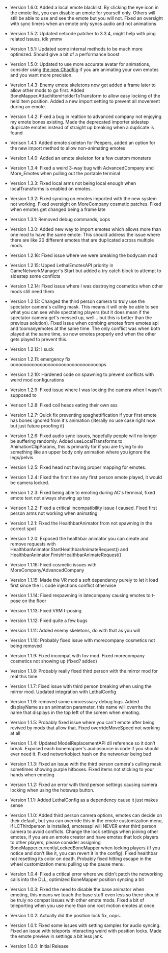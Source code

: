 - Version 1.6.0: Added a local emote blacklist. By clicking the eye icon in the emote list, you can disable an emote for yourself only. Others will still be able to use and see the emote but you will not. Fixed an oversight with sync timers when an emote only syncs audio and not animations

- Version 1.5.2: Updated netcode patcher to 3.3.4, might help with ping related issues, idk ymmv

- Version 1.5.1: Updated some internal methods to be much more optimized. Should give a bit of a performance boost

- Version 1.5.0: Updated to use more accurate avatar for animations, consider using [the new ChadRig](https://github.com/Wet-Boys/LethalEmotesAPI/tree/main/ChadRigFolder) if you are animating your own emotes and you want more precision.

- Version 1.4.3: Enemy emote skeletons now get added a frame later to allow other mods to go first. Added BoneMapper.AttachItemHolderToTransform to allow easy locking of the held item position. Added a new import setting to prevent all movement during an emote.

- Version 1.4.2: Fixed a bug in realtion to advanced company not enjoying my emote bones existing. Made the deprecated importer sidestep duplicate emotes instead of straight up breaking when a duplicate is found

- Verison 1.4.1: Added emote skeleton for Peepers, added an option for the new import method to allow non-animating emotes

- Version 1.4.0: Added an emote skeleton for a few custom monsters

- Version 1.3.4: Fixed a weird 3-way bug with AdvancedCompany and More_Emotes when pulling out the portable terminal

- Version 1.3.3: Fixed local arms not being local enough when localTransforms is enabled on emotes.

- Version 1.3.2: Fixed syncing on emotes imported with the new system not working. Fixed oversight on MoreCompany cosmetic patches. Fixed when emotes get changed being a frame late

- Version 1.3.1: Removed debug commands, oops

- Version 1.3.0: Added new way to import emotes which allows more than one mod to have the same emote. This should address the issue where there are like 20 different emotes that are duplicated across multiple mods.

- Version 1.2.16: Fixed issue where we were breaking the bodycam mod

- Version 1.2.15: Upped LethalEmotesAPI priority in GameNetworkManager's Start but added a try catch block to attempt to sidestep some conflicts 

- Version 1.2.14: Fixed issue where I was destroying cosmetics when other mods still need them

- Version 1.2.13: Changed the third person camera to truly use the spectator camera's culling mask. This means it will only be able to see what you can see while spectating players (but it does mean if the spectator camera get's messed up, well... but this is better than the previous solution). Fixed issue when combing emotes from emotes api and toomanyemotes at the same time. The only conflict was when both played at the same time, so now emotes properly end when the other gets played to prevent this.

- Version 1.2.12: I suck

- Version 1.2.11: emergency fix oooooooooooooooooooooooooooooooooops

- Version 1.2.10: Hardened code on spawning to prevent conflicts with weird mod configurations

- Version 1.2.9: Fixed issue where I was locking the camera when I wasn't supposed to

- Verison 1.2.8: Fixed coil heads eating their own ass

- Version 1.2.7: Quick fix preventing spaghettification if your first emote has bones ignored from it's animation (literally no use case right now but just future proofing it)

- Version 1.2.6: Fixed audio sync issues, hopefully people will no longer be suffering randomly. Added useLocalTransforms to AnimationClipParams, this is primarily for if you are trying to do something like an upper body only animation where you  ignore the legs/pelvis

- Version 1.2.5: Fixed head not having proper mapping for emotes.

- Version 1.2.4: Fixed the first time any first person emote played, it would be camera locked.

- Version 1.2.3: Fixed being able to emoting during AC's terminal, fixed emote text not always showing up top

- Verison 1.2.2: Fixed a critical incompatibility issue I caused. Fixed first person arms not working when animating

- Version 1.2.1: Fixed the HealthbarAnimator from not spawning in the correct spot

- Version 1.2.0: Exposed the healthbar animator you can create and remove requests with HealthbarAnimator.StartHealthbarAnimateRequest() and HealthbarAnimator.FinishHealthbarAnimateRequest()

- Version 1.1.16: Fixed cosmetic issues with MoreCompany/AdvancedCompany

- Version 1.1.15: Made the VR mod a soft dependency purely to let it load first since the IL code injections conflict otherwise

- Version 1.1.14: Fixed respawning in latecompany causing emotes to t-pose on the floor

- Version 1.1.13: Fixed VRM t-posing

- Version 1.1.12: Fixed quite a few bugs

- Version 1.1.11: Added enemy skeletons, do with that as you will

- Version 1.1.10: Probably fixed issue with morecompany cosmetics not being removed

- Version 1.1.9: Fixed incompat with fov mod. Fixed morecompany cosmetics not showing up (fixed? added)

- Version 1.1.8: Probably really fixed third person with the mirror mod for real this time.

- Version 1.1.7: Fixed issue with third person breaking when using the mirror mod. Updated integration with LethalConfig

- Version 1.1.6: removed some unncesssary debug logs. Added displayName as an animation parameter, this name will overrite the name that displays in the top left of the screen when emoting.

- Version 1.1.5: Probably fixed issue where you can't emote after being revived by mods that allow that. Fixed overrideMoveSpeed not working at all

- Version 1.1.4: Updated ModelReplacementAPI dll reference so it don't break. Exposed each bonemapper's audiosource in code if you should ever need it. Fixed networkobject hash on the networker being bad

- Version 1.1.3: Fixed an issue with the third person camera's culling mask sometimes showing purple hitboxes. Fixed items not sticking to your hands when emoting

- Version 1.1.2: Fixed an error with third person settings causing camera locking when using the hotswap button.

- Version 1.1.1: Added LethalConfig as a dependency cause it just makes sense

- Version 1.1.0: Added third person camera options, emotes can decide on their default, but you can override this in the emote customization menu, if LCThirdperson is installed, emotesapi will NEVER enter third person camera to avoid conflicts. Change the lock settings when joining other emotes, if you are an emote creator and have emotes that lock players to other players, please consider assigning BoneMapper.currentlyLockedBoneMapper when locking players (if you notice and don't like it, you can revert it in the config). Fixed healthbar not resetting its color on death. Probably fixed hitting escape in the wheel customization menu pulling up the pause menu.

- Version 1.0.4: Fixed a critical error where we didn't patch the networking calls into the DLL, optimized BoneMapper position syncing a bit

- Version 1.0.3: Fixed the need to disable the base animator when emoting, this means we touch the base stuff even less so there should be truly no compat issues with other emote mods. Fixed a bit of teleporting when you use more than one root motion emotes at once.

- Version 1.0.2: Actually did the position lock fix, oops.

- Version 1.0.1: Fixed some issues with setting samples for audio syncing. Fixed an issue with teleports interacting weird with position locks. Made the emote preview in settings a bit less jank.

- Version 1.0.0: Initial Release
